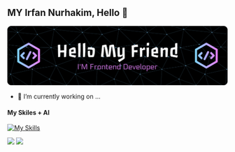 ## MY Irfan Nurhakim, Hello 👋


![Irfan Nurhakim](img/banner1.png)
<!--
**Irfan-Nurhakim/Irfan-Nurhakim** is a ✨ _special_ ✨ repository because its `README.md` (this file) appears on your GitHub profile.

Here are some ideas to get you started:

- 🔭 I’m currently working on ...
- 🌱 I’m currently learning ...
- 👯 I’m looking to collaborate on ...
- 🤔 I’m looking for help with ...
- 💬 Ask me about ...
- 📫 How to reach me: ...
- 😄 Pronouns: ...
- ⚡ Fun fact: ...
-->

- 🔭 I’m currently working on ...


#### My Skiles +  AI

[![My Skills](https://skillicons.dev/icons?i=html,css,javascript,php,python,laravel,flutter,mysql,=light)](https://skillicons.dev)
 
<img src="https://img.shields.io/badge/ChatGPT-74aa9c?style=for-the-badge&logo=openai&logoColor=white" /> 
<img src="https://img.shields.io/badge/Google%20Gemini-8E75B2?style=for-the-badge&logo=googlegemini&logoColor=white"/>
